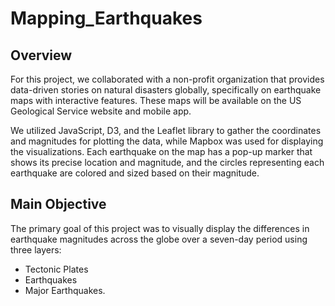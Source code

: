 # Mapping_Earthquakes

## Overview
For this project, we collaborated with a non-profit organization that provides data-driven stories on natural disasters globally, specifically on earthquake maps with interactive features. These maps will be available on the US Geological Service website and mobile app.

We utilized JavaScript, D3, and the Leaflet library to gather the coordinates and magnitudes for plotting the data, while Mapbox was used for displaying the visualizations. Each earthquake on the map has a pop-up marker that shows its precise location and magnitude, and the circles representing each earthquake are colored and sized based on their magnitude.

## Main Objective
The primary goal of this project was to visually display the differences in earthquake magnitudes across the globe over a seven-day period using three layers:

* Tectonic Plates
* Earthquakes
* Major Earthquakes.

